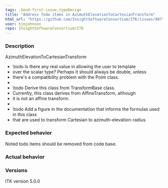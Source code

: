 ```yaml
---
tags: ,Good-first-issue,typeDesign
title: "Address Todo items in AzimuthElevationToCartesianTransform"
html_url: "https://github.com/InsightSoftwareConsortium/ITK/issues/987"
user: hjmjohnson
repo: InsightSoftwareConsortium/ITK
---
```


### Description

AzimuthElevationToCartesianTransform

 * \todo Is there any real value in allowing the user to template
 * over the scalar type?  Perhaps it should always be double, unless
 * there's a compatibility problem with the Point class.
 *
 * \todo Derive this class from TransformBase class.
 * Currently, this class derives from AffineTransform, although
 * it is not an affine transform.
 *
 * \todo Add a figure in the documentation that informs the formulas used in this class
 * that are used to transform Cartesian to azimuth-elevation-radius

### Expected behavior

Noted todo items should be removed from code base.

### Actual behavior

### Versions

ITK version 5.0.0 
